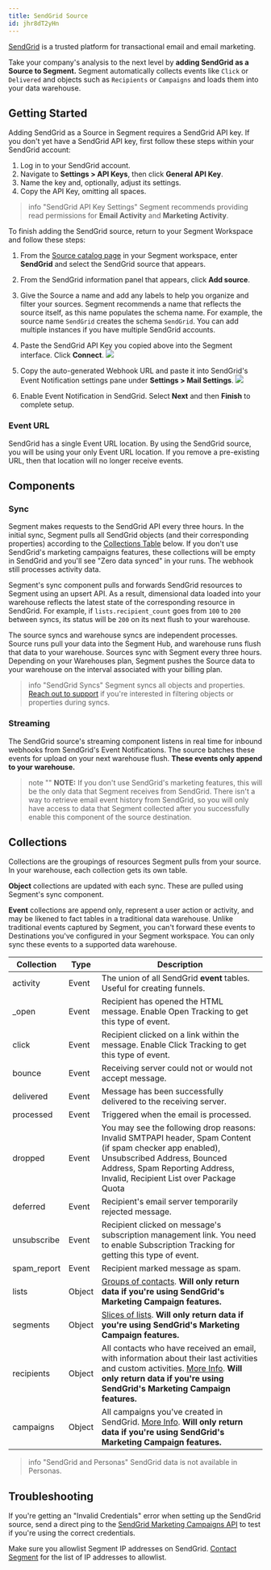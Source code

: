 ```yaml
---
title: SendGrid Source
id: jhr8dT2yHn
---
```


[SendGrid](http://sendgrid.com) is a trusted platform for transactional email and email marketing.

Take your company's analysis to the next level by **adding SendGrid as a Source to Segment.** Segment automatically  collects events like `Click` or `Delivered` and objects such as `Recipients` or `Campaigns` and loads them into your data warehouse. 

## Getting Started

Adding SendGrid as a Source in Segment requires a SendGrid API key. If you don't yet have a SendGrid API key, first follow these steps within your SendGrid account:

1.  Log in to your SendGrid account.
2.  Navigate to **Settings > API Keys**, then click **General API Key**.
3.  Name the key and, optionally, adjust its settings.
4.  Copy the API Key, omitting all spaces.

> info "SendGrid API Key Settings"
> Segment recommends providing read permissions for **Email Activity** and **Marketing Activity**.

To finish adding the SendGrid source, return to your Segment Workspace and follow these steps:

1. From the [Source catalog page](https://app.segment.com/goto-my-workspace/sources/catalog) in your Segment workspace, enter **SendGrid** and select the SendGrid source that appears.
2. From the SendGrid information panel that appears, click **Add source**.
3. Give the Source a name and add any labels to help you organize and filter your sources.
   Segment recommends a name that reflects the source itself, as this name populates the schema name. For example, the source name `SendGrid` creates the schema `SendGrid`. You can add multiple instances if you have multiple SendGrid accounts.
4. Paste the SendGrid API Key you copied above into the Segment interface. Click **Connect**.
![](images/601347_Key.png)

6. Copy the auto-generated Webhook URL and paste it into SendGrid's Event Notification settings pane under **Settings > Mail Settings**.
![](images/694785_Webhook.png)

7. Enable Event Notification in SendGrid. Select **Next** and then **Finish** to complete setup.

### Event URL

SendGrid has a single Event URL location. By using the SendGrid source, you will be using your only Event URL location. If you remove a pre-existing URL, then that location will no longer receive events.

## Components

### Sync

Segment makes requests to the SendGrid API every three hours. In the initial sync, Segment pulls all SendGrid objects (and their corresponding properties) according to the [Collections Table](#collections) below. If you don't use SendGrid's marketing campaigns features, these collections will be empty in SendGrid and you'll see "Zero data synced" in your runs. The webhook still processes activity data.

Segment's sync component pulls and forwards SendGrid resources to Segment using an upsert API. As a result, dimensional data loaded into your warehouse reflects the latest state of the corresponding resource in SendGrid.  For example, if `lists.recipient_count` goes from `100` to `200` between syncs, its status will be `200` on its next flush to your warehouse.

The source syncs and warehouse syncs are independent processes. Source runs pull your data into the Segment Hub, and warehouse runs flush that data to your warehouse. Sources sync with Segment every three hours. Depending on your Warehouses plan, Segment pushes the Source data to your warehouse on the interval associated with your billing plan.

> info "SendGrid Syncs"
> Segment syncs all objects and properties. [Reach out to support](https://segment.com/help/contact/) if you're interested in filtering objects or properties during syncs.

### Streaming

The SendGrid source's streaming component listens in real time for inbound webhooks from SendGrid's Event Notifications. The source batches these events for upload on your next warehouse flush. **These events only append to your warehouse.**

> note ""
> **NOTE:** If you don't use SendGrid's marketing features, this will be the only data that Segment receives from SendGrid. There isn't a way to retrieve email event history from SendGrid, so you will only have access to data that Segment collected after you successfully enable this component of the source destination.


## Collections

Collections are the groupings of resources Segment pulls from your source. In your warehouse, each collection gets its own table.

**Object** collections are updated with each sync. These are pulled using Segment's sync component.

**Event** collections are append only, represent a user action or activity, and may be likened to fact tables in a traditional data warehouse. Unlike traditional events captured by Segment, you can't forward these events to Destinations you've configured in your Segment workspace. You can only sync these events to a supported data warehouse.


|  Collection | Type | Description |
|  ------ | ------ | ------ |
|  activity | Event | The union of all SendGrid **event** tables. Useful for creating funnels. |
|  _open | Event | Recipient has opened the HTML message. Enable Open Tracking to get this type of event. |
|  click | Event | Recipient clicked on a link within the message. Enable Click Tracking to get this type of event. |
|  bounce | Event | Receiving server could not or would not accept message. |
|  delivered | Event | Message has been successfully delivered to the receiving server. |
|  processed | Event | Triggered when the email is processed. |
|  dropped | Event | You may see the following drop reasons: Invalid SMTPAPI header, Spam Content (if spam checker app enabled), Unsubscribed Address, Bounced Address, Spam Reporting Address, Invalid, Recipient List over Package Quota |
|  deferred | Event | Recipient's email server temporarily rejected message. |
|  unsubscribe | Event | Recipient clicked on message's subscription management link. You need to enable Subscription Tracking for getting this type of event. |
|  spam_report | Event | Recipient marked message as spam. |
|  lists | Object | [Groups of contacts](https://sendgrid.com/docs/API_Reference/Web_API_v3/Marketing_Campaigns/contactdb.html). **Will only return data if you're using SendGrid's Marketing Campaign features.** |
|  segments | Object | [Slices of lists](https://sendgrid.com/docs/API_Reference/Web_API_v3/Marketing_Campaigns/contactdb.html). **Will only return data if you're using SendGrid's Marketing Campaign features.** |
|  recipients | Object | All contacts who have received an email, with information about their last activities and custom activities. [More Info](https://sendgrid.com/docs/API_Reference/Web_API_v3/Marketing_Campaigns/contactdb.html).  **Will only return data if you're using SendGrid's Marketing Campaign features.** |
|  campaigns | Object | All campaigns you've created in SendGrid. [More Info](https://sendgrid.com/docs/API_Reference/Web_API_v3/Marketing_Campaigns/campaigns.html).  **Will only return data if you're using SendGrid's Marketing Campaign features.** |

> info "SendGrid and Personas"
> SendGrid data is not available in Personas.

## Troubleshooting

If you're getting an "Invalid Credentials" error when setting up the SendGrid source, send a direct ping to the [SendGrid Marketing Campaigns API](https://sendgrid.com/docs/API_Reference/Web_API_v3/Marketing_Campaigns/campaigns.html) to test if you're using the correct credentials.

Make sure you allowlist Segment IP addresses on SendGrid. [Contact Segment](https://segment.com/help/contact/) for the list of IP addresses to allowlist.
